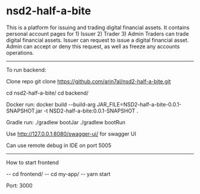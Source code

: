 # nsd2-half-a-bite

This is a platform for issuing and trading digital financial assets.
It contains personal account pages for 1) Issuer 2) Trader 3) Admin
Traders can trade digital financial assets.
Issuer can request to issue a digital financial asset. 
Admin can accept or deny this request, as well as freeze any accounts operations.

---
To run backend:

Clone repo
git clone https://github.com/arin7al/nsd2-half-a-bite.git 

cd nsd2-half-a-bite/
cd backend/

Docker run:
docker build --build-arg JAR_FILE=NSD2-half-a-bite-0.0.1-SNAPSHOT.jar -t NSD2-half-a-bite:0.0.1-SNAPSHOT .

Gradle run:
./gradlew bootJar
./gradlew bootRun

Use http://127.0.0.1:8080/swagger-ui/ for swagger UI

Can use remote debug in IDE on port 5005

---
How to start frontend

-- cd frontend/
-- cd my-app/
-- yarn start 

Port: 3000
